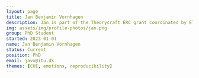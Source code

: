 ```yaml
---
layout: page
title: Jan Benjamin Vornhagen
description: Jan is part of the Theorycraft ERC grant coordinated by Elisa Mekler. His research reproducibility, emotions and games.
img: assets/img/profile-photos/jan.png
group: PhD Student
started: 2023-01-01
name: Jan Benjamin Vornhagen
status: Current
position: PhD
email: javo@itu.dk
themes: [CHI, emotions, reproducibility]
---
```

